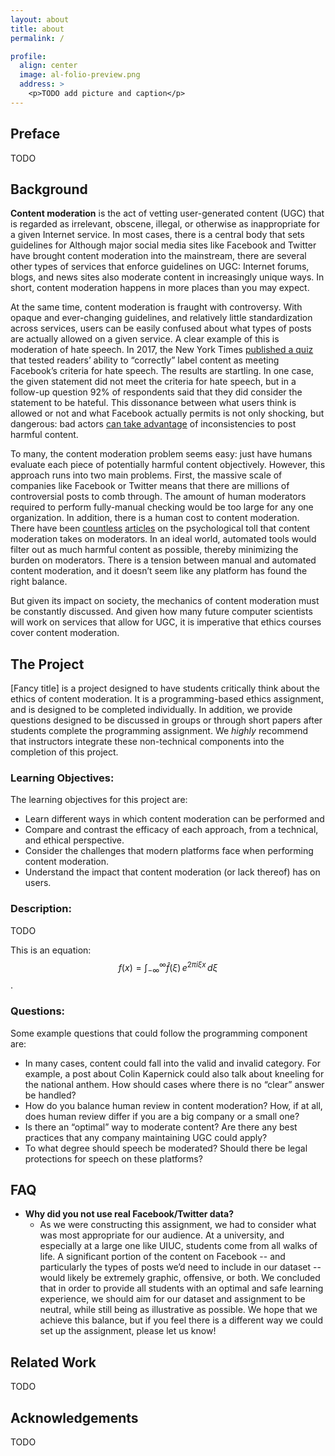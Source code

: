 ```yaml
---
layout: about
title: about
permalink: /

profile:
  align: center
  image: al-folio-preview.png
  address: >
    <p>TODO add picture and caption</p>
---
```


## Preface

TODO

## Background

**Content moderation** is the act of vetting user-generated content (UGC) that is regarded as irrelevant, obscene, illegal,
or otherwise as inappropriate for a given Internet service. In most cases, there is a central body that sets guidelines
for Although major social media sites like Facebook and Twitter have brought content moderation into the mainstream,
there are several other types of services that enforce guidelines on UGC: Internet forums, blogs, and news sites also
moderate content in increasingly unique ways. In short, content moderation happens in more places than you may expect.

At the same time, content moderation is fraught with controversy. With opaque and ever-changing guidelines, and relatively
little standardization across services, users can be easily confused about what types of posts are actually allowed on a given
service. A clear example of this is moderation of hate speech. In 2017, the New York Times [published a quiz](https://www.nytimeas.com/interactive/2017/10/13/technology/facebook-hate-speech-quiz.html)
that tested readers’ ability to “correctly” label content as meeting Facebook’s criteria for hate speech. The results are startling. In one case,
the given statement did not meet the criteria for hate speech, but in a follow-up question 92% of respondents said that they
did consider the statement to be hateful. This dissonance between what users think is allowed or not and what Facebook actually
permits is not only shocking, but dangerous: bad actors [can take advantage](https://www.propublica.org/article/facebook-enforcement-hate-speech-rules-mistakes) of inconsistencies to post harmful content.

To many, the content moderation problem seems easy: just have humans evaluate each piece of potentially harmful content objectively.
However, this approach runs into two main problems. First, the massive scale of companies like Facebook or Twitter means that there
are millions of controversial posts to comb through. The amount of human moderators required to perform fully-manual checking would
be too large for any one organization. In addition, there is a human cost to content moderation. There have been [countless](https://www.newyorker.com/news/q-and-a/the-underworld-of-online-content-moderation) [articles](https://www.theverge.com/2019/2/27/18243359/content-moderation-mental-health-ptsd-psychology-science-facebook)
on the psychological toll that content moderation takes on moderators. In an ideal world, automated tools would filter out as much
harmful content as possible, thereby minimizing the burden on moderators. There is a tension between manual and automated content
moderation, and it doesn’t seem like any platform has found the right balance.

But given its impact on society, the mechanics of content moderation must be constantly discussed. And given how many future computer
scientists will work on services that allow for UGC, it is imperative that ethics courses cover content moderation.

## The Project

[Fancy title] is a project designed to have students critically think about the ethics of content moderation. It is a programming-based
ethics assignment, and is designed to be completed individually. In addition, we provide questions designed to be discussed in groups or
through short papers after students complete the programming assignment. We _highly_ recommend that instructors integrate these non-technical
components into the completion of this project.

### Learning Objectives:

The learning objectives for this project are:

- Learn different ways in which content moderation can be performed and
- Compare and contrast the efficacy of each approach, from a technical, and ethical perspective.
- Consider the challenges that modern platforms face when performing content moderation.
- Understand the impact that content moderation (or lack thereof) has on users.

### Description:

TODO

This is an equation: $$f(x) = \int_{-\infty}^\infty \hat f(\xi)\,e^{2 \pi i \xi x} \,d\xi$$.

### Questions:

Some example questions that could follow the programming component are:

- In many cases, content could fall into the valid and invalid category. For example, a post about Colin Kapernick could also talk about kneeling for the national anthem. How should cases where there is no “clear” answer be handled?
- How do you balance human review in content moderation? How, if at all, does human review differ if you are a big company or a small one?
- Is there an “optimal” way to moderate content? Are there any best practices that any company maintaining UGC could apply?
- To what degree should speech be moderated? Should there be legal protections for speech on these platforms?

## FAQ

- **Why did you not use real Facebook/Twitter data?**
  - As we were constructing this assignment, we had to consider what was most appropriate for our audience. At a university, and especially at a large one like UIUC, students come from all walks of life. A significant portion of the content on Facebook -- and particularly the types of posts we’d need to include in our dataset -- would likely be extremely graphic, offensive, or both. We concluded that in order to provide all students with an optimal and safe learning experience, we should aim for our dataset and assignment to be neutral, while still being as illustrative as possible. We hope that we achieve this balance, but if you feel there is a different way we could set up the assignment, please let us know!

## Related Work

TODO

## Acknowledgements

TODO
